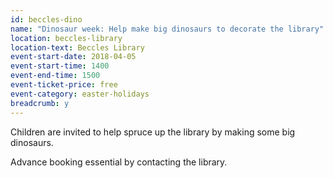 ```yaml
---
id: beccles-dino
name: "Dinosaur week: Help make big dinosaurs to decorate the library"
location: beccles-library
location-text: Beccles Library
event-start-date: 2018-04-05
event-start-time: 1400
event-end-time: 1500
event-ticket-price: free
event-category: easter-holidays
breadcrumb: y
---
```


Children are invited to help spruce up the library by making some big dinosaurs.

Advance booking essential by contacting the library.

